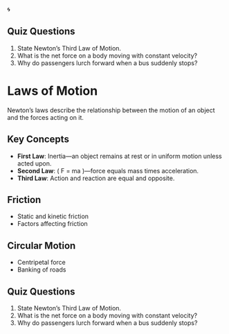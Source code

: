 🌀
## Quiz Questions
1. State Newton’s Third Law of Motion.
2. What is the net force on a body moving with constant velocity?
3. Why do passengers lurch forward when a bus suddenly stops?

# Laws of Motion

Newton’s laws describe the relationship between the motion of an object and the forces acting on it.

## Key Concepts
- **First Law**: Inertia—an object remains at rest or in uniform motion unless acted upon.
- **Second Law**: \( F = ma \)—force equals mass times acceleration.
- **Third Law**: Action and reaction are equal and opposite.

## Friction
- Static and kinetic friction
- Factors affecting friction

## Circular Motion
- Centripetal force
- Banking of roads

## Quiz Questions
1. State Newton’s Third Law of Motion.
2. What is the net force on a body moving with constant velocity?
3. Why do passengers lurch forward when a bus suddenly stops?

